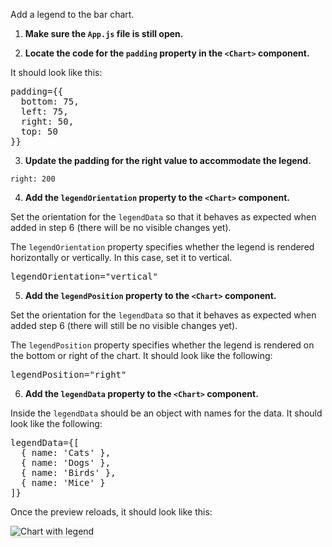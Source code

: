 Add a legend to the bar chart.

1) <strong>Make sure the `App.js` file is still open.</strong>

2) <strong>Locate the code for the `padding` property in the `<Chart>` component.</strong>

It should look like this:

<pre class="file">
padding={{
  bottom: 75,
  left: 75,
  right: 50,
  top: 50
}}
</pre>

3) <strong>Update the padding for the right value to accommodate the legend.</strong>

`right: 200`

4) <strong>Add the `legendOrientation` property to the `<Chart>` component.</strong>

Set the orientation for the `legendData` so that it behaves as
expected when added in step 6 (there will be no visible changes yet).

The `legendOrientation` property specifies whether the legend is rendered
horizontally or vertically. In this case, set it to vertical.

<pre class="file" data-target="clipboard">
legendOrientation=&quot;vertical&quot;
</pre>

5) <strong>Add the `legendPosition` property to the `<Chart>` component.</strong>

Set the orientation for the `legendData` so that it behaves as
expected when added step 6 (there will still be no visible changes yet).

The `legendPosition` property specifies whether the legend is rendered on the
bottom or right of the chart. It should look like the following:

<pre class="file" data-target="clipboard">
legendPosition=&quot;right&quot;
</pre>

6) <strong>Add the `legendData` property to the `<Chart>` component.</strong>

Inside the `legendData` should be an object with names for the data. It should
look like the following:

<pre class="file" data-target="clipboard">
legendData={[
  { name: &#39;Cats&#39; },
  { name: &#39;Dogs&#39; },
  { name: &#39;Birds&#39; },
  { name: &#39;Mice&#39; }
]}
</pre>

Once the preview reloads, it should look like this:

<img src="bar-chart/assets/legend.png" alt="Chart with legend"
style="box-shadow: rgba(3, 3, 3, 0.2) 0px 1.25px 2.5px 0px;" />
